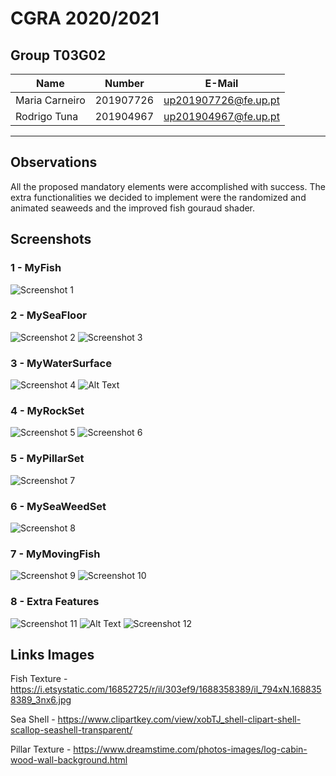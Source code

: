 # CGRA 2020/2021

## Group T03G02
| Name             | Number    | E-Mail             |
| ---------------- | --------- | ------------------ |
| Maria Carneiro   | 201907726 |up201907726@fe.up.pt|
| Rodrigo Tuna     | 201904967 |up201904967@fe.up.pt|
----

## Observations

All the proposed mandatory elements were accomplished with success. The extra functionalities we decided to implement were the randomized and animated seaweeds and the improved fish gouraud shader. 
## Screenshots

### 1 - MyFish

![Screenshot 1](project/screenshots/proj-t3g02-1.png)

### 2 - MySeaFloor

![Screenshot 2](project/screenshots/proj-t3g02-2a.png)
![Screenshot 3](project/screenshots/proj-t3g02-2b.png)

### 3 - MyWaterSurface
![Screenshot 4](project/screenshots/proj-t3g02-3.png)
![Alt Text](https://media.giphy.com/media/a2bjqlRhmkqU8anQ6Q/giphy.gif)

### 4 - MyRockSet
![Screenshot 5](project/screenshots/proj-t3g02-4a.png)
![Screenshot 6](project/screenshots/proj-t3g02-4b.png)

### 5 - MyPillarSet
![Screenshot 7](project/screenshots/proj-t3g02-5.png)

### 6 - MySeaWeedSet
![Screenshot 8](project/screenshots/proj-t3g02-6.png)

### 7 - MyMovingFish
![Screenshot 9](project/screenshots/proj-t3g02-7a.png)
![Screenshot 10](project/screenshots/proj-t3g02-7b.png)

### 8 - Extra Features
![Screenshot 11](project/screenshots/proj-t3g02-8a.png)
![Alt Text](https://media.giphy.com/media/ZdILzwx5tSooeBWUok/giphy.gif)
![Screenshot 12](project/screenshots/proj-t3g02-8b.png)

## Links Images

Fish Texture - https://i.etsystatic.com/16852725/r/il/303ef9/1688358389/il_794xN.1688358389_3nx6.jpg

Sea Shell - https://www.clipartkey.com/view/xobTJ_shell-clipart-shell-scallop-seashell-transparent/

Pillar Texture - https://www.dreamstime.com/photos-images/log-cabin-wood-wall-background.html
